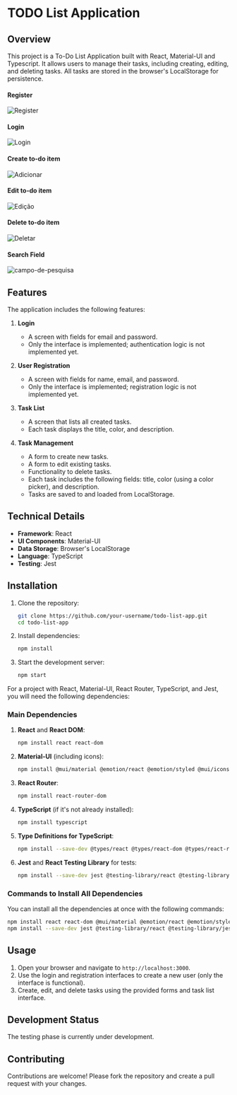 # TODO List Application

## Overview
This project is a To-Do List Application built with React, Material-UI and Typescript. It allows users to manage their tasks, including creating, editing, and deleting tasks. All tasks are stored in the browser's LocalStorage for persistence.

#### Register
![Register](https://github.com/user-attachments/assets/55338f94-40ea-4b78-a3a3-99734c1f336b)

#### Login 
![Login](https://github.com/user-attachments/assets/b25163da-6e04-4929-9bb3-5447dd9cb13c)

#### Create to-do item
![Adicionar](https://github.com/user-attachments/assets/b071e370-c3d3-4ba8-8916-6c985e3d3a68)

#### Edit to-do item
![Edição](https://github.com/user-attachments/assets/a2a04c5b-1911-4eea-a5db-64f605d2a5c0)

#### Delete to-do item
![Deletar](https://github.com/user-attachments/assets/c16a51ad-0080-4ae5-ac35-eca1e77f3efb)

#### Search Field
![campo-de-pesquisa](https://github.com/user-attachments/assets/04890a1b-ce58-4807-8782-77aaf528333f)


## Features
The application includes the following features:

1. **Login**
   - A screen with fields for email and password.
   - Only the interface is implemented; authentication logic is not implemented yet.

2. **User Registration**
   - A screen with fields for name, email, and password.
   - Only the interface is implemented; registration logic is not implemented yet.

3. **Task List**
   - A screen that lists all created tasks.
   - Each task displays the title, color, and description.

4. **Task Management**
   - A form to create new tasks.
   - A form to edit existing tasks.
   - Functionality to delete tasks.
   - Each task includes the following fields: title, color (using a color picker), and description.
   - Tasks are saved to and loaded from LocalStorage.

## Technical Details
- **Framework**: React
- **UI Components**: Material-UI
- **Data Storage**: Browser's LocalStorage
- **Language**: TypeScript
- **Testing**: Jest

## Installation

1. Clone the repository:
   ```sh
   git clone https://github.com/your-username/todo-list-app.git
   cd todo-list-app
   ```

2. Install dependencies:
   ```sh
   npm install
   ```

3. Start the development server:
   ```sh
   npm start
   ```
   
For a project with React, Material-UI, React Router, TypeScript, and Jest, you will need the following dependencies:

### Main Dependencies

1. **React** and **React DOM**:
   ```sh
   npm install react react-dom
   ```

2. **Material-UI** (including icons):
   ```sh
   npm install @mui/material @emotion/react @emotion/styled @mui/icons-material
   ```

3. **React Router**:
   ```sh
   npm install react-router-dom
   ```

4. **TypeScript** (if it's not already installed):
   ```sh
   npm install typescript
   ```

5. **Type Definitions for TypeScript**:
   ```sh
   npm install --save-dev @types/react @types/react-dom @types/react-router-dom
   ```

6. **Jest** and **React Testing Library** for tests:
   ```sh
   npm install --save-dev jest @testing-library/react @testing-library/jest-dom @testing-library/user-event @types/jest
   ```

### Commands to Install All Dependencies

You can install all the dependencies at once with the following commands:

```sh
npm install react react-dom @mui/material @emotion/react @emotion/styled @mui/icons-material react-router-dom typescript
npm install --save-dev jest @testing-library/react @testing-library/jest-dom @testing-library/user-event @types/jest @types/react @types/react-dom @types/react-router-dom
```

## Usage
1. Open your browser and navigate to `http://localhost:3000`.
2. Use the login and registration interfaces to create a new user (only the interface is functional).
3. Create, edit, and delete tasks using the provided forms and task list interface.

## Development Status
The testing phase is currently under development.

## Contributing
Contributions are welcome! Please fork the repository and create a pull request with your changes.

